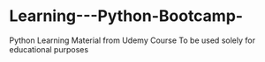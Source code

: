 # Learning---Python-Bootcamp-
Python Learning Material from Udemy Course 
To be used solely for educational purposes
